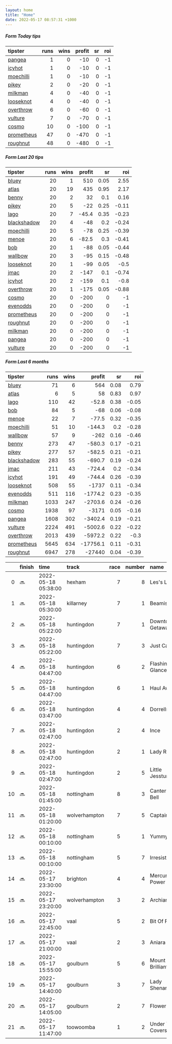 ```yaml
---   
layout: home  
title: "Home"   
date: 2022-05-17 08:57:31 +1000  
---   
```



##### Form Today tips   

| tipster                                                       |   runs |   wins |   profit |   sr |   roi |
|:--------------------------------------------------------------|-------:|-------:|---------:|-----:|------:|
| [pangea](https://mrwayneo.github.io/tips/pangea.html)         |      1 |      0 |      -10 |    0 |    -1 |
| [icyhot](https://mrwayneo.github.io/tips/icyhot.html)         |      1 |      0 |      -10 |    0 |    -1 |
| [moechilli](https://mrwayneo.github.io/tips/moechilli.html)   |      1 |      0 |      -10 |    0 |    -1 |
| [pikey](https://mrwayneo.github.io/tips/pikey.html)           |      2 |      0 |      -20 |    0 |    -1 |
| [milkman](https://mrwayneo.github.io/tips/milkman.html)       |      4 |      0 |      -40 |    0 |    -1 |
| [looseknot](https://mrwayneo.github.io/tips/looseknot.html)   |      4 |      0 |      -40 |    0 |    -1 |
| [overthrow](https://mrwayneo.github.io/tips/overthrow.html)   |      6 |      0 |      -60 |    0 |    -1 |
| [vulture](https://mrwayneo.github.io/tips/vulture.html)       |      7 |      0 |      -70 |    0 |    -1 |
| [cosmo](https://mrwayneo.github.io/tips/cosmo.html)           |     10 |      0 |     -100 |    0 |    -1 |
| [prometheus](https://mrwayneo.github.io/tips/prometheus.html) |     47 |      0 |     -470 |    0 |    -1 |
| [roughnut](https://mrwayneo.github.io/tips/roughnut.html)     |     48 |      0 |     -480 |    0 |    -1 |

##### Form Last 20 tips   

| tipster                                                         |   runs |   wins |   profit |   sr |   roi |
|:----------------------------------------------------------------|-------:|-------:|---------:|-----:|------:|
| [bluey](https://mrwayneo.github.io/tips/bluey.html)             |     20 |      1 |    510   | 0.05 |  2.55 |
| [atlas](https://mrwayneo.github.io/tips/atlas.html)             |     20 |     19 |    435   | 0.95 |  2.17 |
| [benny](https://mrwayneo.github.io/tips/benny.html)             |     20 |      2 |     32   | 0.1  |  0.16 |
| [pikey](https://mrwayneo.github.io/tips/pikey.html)             |     20 |      5 |    -22   | 0.25 | -0.11 |
| [lago](https://mrwayneo.github.io/tips/lago.html)               |     20 |      7 |    -45.4 | 0.35 | -0.23 |
| [blackshadow](https://mrwayneo.github.io/tips/blackshadow.html) |     20 |      4 |    -48   | 0.2  | -0.24 |
| [moechilli](https://mrwayneo.github.io/tips/moechilli.html)     |     20 |      5 |    -78   | 0.25 | -0.39 |
| [menoe](https://mrwayneo.github.io/tips/menoe.html)             |     20 |      6 |    -82.5 | 0.3  | -0.41 |
| [bob](https://mrwayneo.github.io/tips/bob.html)                 |     20 |      1 |    -88   | 0.05 | -0.44 |
| [wallbow](https://mrwayneo.github.io/tips/wallbow.html)         |     20 |      3 |    -95   | 0.15 | -0.48 |
| [looseknot](https://mrwayneo.github.io/tips/looseknot.html)     |     20 |      1 |    -99   | 0.05 | -0.5  |
| [jmac](https://mrwayneo.github.io/tips/jmac.html)               |     20 |      2 |   -147   | 0.1  | -0.74 |
| [icyhot](https://mrwayneo.github.io/tips/icyhot.html)           |     20 |      2 |   -159   | 0.1  | -0.8  |
| [overthrow](https://mrwayneo.github.io/tips/overthrow.html)     |     20 |      1 |   -175   | 0.05 | -0.88 |
| [cosmo](https://mrwayneo.github.io/tips/cosmo.html)             |     20 |      0 |   -200   | 0    | -1    |
| [evenodds](https://mrwayneo.github.io/tips/evenodds.html)       |     20 |      0 |   -200   | 0    | -1    |
| [prometheus](https://mrwayneo.github.io/tips/prometheus.html)   |     20 |      0 |   -200   | 0    | -1    |
| [roughnut](https://mrwayneo.github.io/tips/roughnut.html)       |     20 |      0 |   -200   | 0    | -1    |
| [milkman](https://mrwayneo.github.io/tips/milkman.html)         |     20 |      0 |   -200   | 0    | -1    |
| [pangea](https://mrwayneo.github.io/tips/pangea.html)           |     20 |      0 |   -200   | 0    | -1    |
| [vulture](https://mrwayneo.github.io/tips/vulture.html)         |     20 |      0 |   -200   | 0    | -1    |

##### Form Last 6 months   

| tipster                                                         |   runs |   wins |   profit |   sr |   roi |
|:----------------------------------------------------------------|-------:|-------:|---------:|-----:|------:|
| [bluey](https://mrwayneo.github.io/tips/bluey.html)             |     71 |      6 |    564   | 0.08 |  0.79 |
| [atlas](https://mrwayneo.github.io/tips/atlas.html)             |      6 |      5 |     58   | 0.83 |  0.97 |
| [lago](https://mrwayneo.github.io/tips/lago.html)               |    110 |     42 |    -52.8 | 0.38 | -0.05 |
| [bob](https://mrwayneo.github.io/tips/bob.html)                 |     84 |      5 |    -68   | 0.06 | -0.08 |
| [menoe](https://mrwayneo.github.io/tips/menoe.html)             |     22 |      7 |    -77.5 | 0.32 | -0.35 |
| [moechilli](https://mrwayneo.github.io/tips/moechilli.html)     |     51 |     10 |   -144.3 | 0.2  | -0.28 |
| [wallbow](https://mrwayneo.github.io/tips/wallbow.html)         |     57 |      9 |   -262   | 0.16 | -0.46 |
| [benny](https://mrwayneo.github.io/tips/benny.html)             |    273 |     47 |   -580.3 | 0.17 | -0.21 |
| [pikey](https://mrwayneo.github.io/tips/pikey.html)             |    277 |     57 |   -582.5 | 0.21 | -0.21 |
| [blackshadow](https://mrwayneo.github.io/tips/blackshadow.html) |    283 |     55 |   -690.7 | 0.19 | -0.24 |
| [jmac](https://mrwayneo.github.io/tips/jmac.html)               |    211 |     43 |   -724.4 | 0.2  | -0.34 |
| [icyhot](https://mrwayneo.github.io/tips/icyhot.html)           |    191 |     49 |   -744.4 | 0.26 | -0.39 |
| [looseknot](https://mrwayneo.github.io/tips/looseknot.html)     |    508 |     55 |  -1737   | 0.11 | -0.34 |
| [evenodds](https://mrwayneo.github.io/tips/evenodds.html)       |    511 |    116 |  -1774.2 | 0.23 | -0.35 |
| [milkman](https://mrwayneo.github.io/tips/milkman.html)         |   1033 |    247 |  -2703.6 | 0.24 | -0.26 |
| [cosmo](https://mrwayneo.github.io/tips/cosmo.html)             |   1938 |     97 |  -3171   | 0.05 | -0.16 |
| [pangea](https://mrwayneo.github.io/tips/pangea.html)           |   1608 |    302 |  -3402.4 | 0.19 | -0.21 |
| [vulture](https://mrwayneo.github.io/tips/vulture.html)         |   2224 |    491 |  -5002.6 | 0.22 | -0.22 |
| [overthrow](https://mrwayneo.github.io/tips/overthrow.html)     |   2013 |    439 |  -5972.2 | 0.22 | -0.3  |
| [prometheus](https://mrwayneo.github.io/tips/prometheus.html)   |   5645 |    634 | -17756.1 | 0.11 | -0.31 |
| [roughnut](https://mrwayneo.github.io/tips/roughnut.html)       |   6947 |    278 | -27440   | 0.04 | -0.39 |

|    | finish   | time                | track         |   race |   number | name             |   odds | tipster             |
|---:|:---------|:--------------------|:--------------|-------:|---------:|:-----------------|-------:|:--------------------|
|  0 | :soon:   | 2022-05-18 05:38:00 | hexham        |      7 |        8 | Les's Legacy     |   6.5  | looseknot           |
|  1 | :soon:   | 2022-05-18 05:30:00 | killarney     |      7 |        1 | Beamish          |   5.5  | milkman             |
|  2 | :soon:   | 2022-05-18 05:22:00 | huntingdon    |      7 |        1 | Downtown Getaway |   1.65 | overthrow,moechilli |
|  3 | :soon:   | 2022-05-18 05:22:00 | huntingdon    |      7 |        3 | Just Cause       |   3.9  | overthrow           |
|  4 | :soon:   | 2022-05-18 04:47:00 | huntingdon    |      6 |        2 | Flashing Glance  |   4.4  | overthrow           |
|  5 | :soon:   | 2022-05-18 04:47:00 | huntingdon    |      6 |        1 | Haul Away        |   6    | overthrow           |
|  6 | :soon:   | 2022-05-18 03:47:00 | huntingdon    |      4 |        4 | Dorrells Pierji  |   4.2  | overthrow           |
|  7 | :soon:   | 2022-05-18 02:47:00 | huntingdon    |      2 |        4 | Ince             |   7.5  | looseknot           |
|  8 | :soon:   | 2022-05-18 02:47:00 | huntingdon    |      2 |        1 | Lady Reset       |   2.15 | vulture             |
|  9 | :soon:   | 2022-05-18 02:47:00 | huntingdon    |      2 |        5 | Little Jessture  |   3.1  | vulture             |
| 10 | :soon:   | 2022-05-18 01:45:00 | nottingham    |      8 |        3 | Canterbury Bell  |   2.25 | vulture             |
| 11 | :soon:   | 2022-05-18 01:20:00 | wolverhampton |      7 |        5 | Captain Kane     |   3.2  | vulture             |
| 12 | :soon:   | 2022-05-18 00:10:00 | nottingham    |      5 |        1 | Yummylicious     |   3.5  | vulture             |
| 13 | :soon:   | 2022-05-18 00:10:00 | nottingham    |      5 |        7 | Irresistable     |   6.5  | looseknot           |
| 14 | :soon:   | 2022-05-17 23:30:00 | brighton      |      4 |        4 | Mercurius Power  |   3.8  | pangea              |
| 15 | :soon:   | 2022-05-17 23:20:00 | wolverhampton |      3 |        2 | Archiano         |   2.35 | vulture,milkman     |
| 16 | :soon:   | 2022-05-17 22:45:00 | vaal          |      5 |        2 | Bit Of Fun       |   0    | vulture             |
| 17 | :soon:   | 2022-05-17 21:00:00 | vaal          |      2 |        3 | Aniara           |   0    | milkman             |
| 18 | :soon:   | 2022-05-17 15:55:00 | goulburn      |      5 |        6 | Mount Brilliant  |   4.6  | looseknot           |
| 19 | :soon:   | 2022-05-17 14:40:00 | goulburn      |      3 |        7 | Lady Shenanigans |   8.5  | pikey               |
| 20 | :soon:   | 2022-05-17 14:05:00 | goulburn      |      2 |        7 | Flower Moon      |   3.4  | icyhot              |
| 21 | :soon:   | 2022-05-17 11:47:00 | toowoomba     |      1 |        2 | Under The Covers |   4.2  | milkman             |